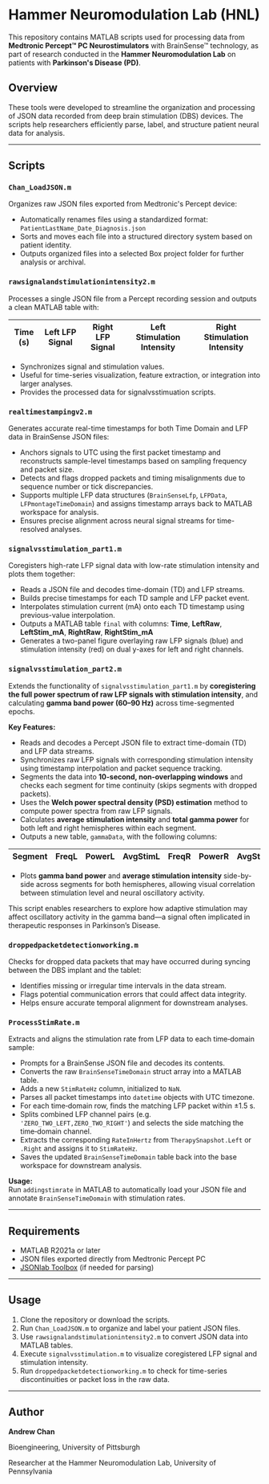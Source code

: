 # Hammer Neuromodulation Lab (HNL)

This repository contains MATLAB scripts used for processing data from **Medtronic Percept™ PC Neurostimulators** with BrainSense™ technology, as part of research conducted in the **Hammer Neuromodulation Lab** on patients with **Parkinson's Disease (PD)**.

## Overview

These tools were developed to streamline the organization and processing of JSON data recorded from deep brain stimulation (DBS) devices. The scripts help researchers efficiently parse, label, and structure patient neural data for analysis.

---

## Scripts

### `Chan_LoadJSON.m`

Organizes raw JSON files exported from Medtronic's Percept device:

* Automatically renames files using a standardized format:
  `PatientLastName_Date_Diagnosis.json`
* Sorts and moves each file into a structured directory system based on patient identity.
* Outputs organized files into a selected Box project folder for further analysis or archival.

### `rawsignalandstimulationintensity2.m`

Processes a single JSON file from a Percept recording session and outputs a clean MATLAB table with:

| Time (s) | Left LFP Signal | Right LFP Signal | Left Stimulation Intensity | Right Stimulation Intensity |
| -------- | --------------- | ---------------- | -------------------------- | --------------------------- |

* Synchronizes signal and stimulation values.
* Useful for time-series visualization, feature extraction, or integration into larger analyses.
* Provides the processed data for signalvsstimuation scripts.

### `realtimestampingv2.m`

Generates accurate real-time timestamps for both Time Domain and LFP data in BrainSense JSON files:

* Anchors signals to UTC using the first packet timestamp and reconstructs sample-level timestamps based on sampling frequency and packet size.
* Detects and flags dropped packets and timing misalignments due to sequence number or tick discrepancies.
* Supports multiple LFP data structures (`BrainSenseLfp`, `LFPData`, `LFPmontageTimeDomain`) and assigns timestamp arrays back to MATLAB workspace for analysis.
* Ensures precise alignment across neural signal streams for time-resolved analyses.

### `signalvsstimulation_part1.m`

Coregisters high-rate LFP signal data with low-rate stimulation intensity and plots them together:

* Reads a JSON file and decodes time-domain (TD) and LFP streams.
* Builds precise timestamps for each TD sample and LFP packet event.
* Interpolates stimulation current (mA) onto each TD timestamp using previous-value interpolation.
* Outputs a MATLAB table `final` with columns:
  **Time**, **LeftRaw**, **LeftStim\_mA**, **RightRaw**, **RightStim\_mA**
* Generates a two-panel figure overlaying raw LFP signals (blue) and stimulation intensity (red) on dual y-axes for left and right channels.

### `signalvsstimulation_part2.m`

Extends the functionality of `signalvsstimulation_part1.m` by **coregistering the full power spectrum of raw LFP signals with stimulation intensity**, and calculating **gamma band power (60–90 Hz)** across time-segmented epochs.

**Key Features:**

* Reads and decodes a Percept JSON file to extract time-domain (TD) and LFP data streams.
* Synchronizes raw LFP signals with corresponding stimulation intensity using timestamp interpolation and packet sequence tracking.
* Segments the data into **10-second, non-overlapping windows** and checks each segment for time continuity (skips segments with dropped packets).
* Uses the **Welch power spectral density (PSD) estimation** method to compute power spectra from raw LFP signals.
* Calculates **average stimulation intensity** and **total gamma power** for both left and right hemispheres within each segment.
* Outputs a new table, `gammaData`, with the following columns:

| Segment | FreqL | PowerL | AvgStimL | FreqR | PowerR | AvgStimR |
|---------|-------|--------|----------|-------|--------|----------|

* Plots **gamma band power** and **average stimulation intensity** side-by-side across segments for both hemispheres, allowing visual correlation between stimulation level and neural oscillatory activity.

This script enables researchers to explore how adaptive stimulation may affect oscillatory activity in the gamma band—a signal often implicated in therapeutic responses in Parkinson’s Disease.

### `droppedpacketdetectionworking.m`

Checks for dropped data packets that may have occurred during syncing between the DBS implant and the tablet:

* Identifies missing or irregular time intervals in the data stream.
* Flags potential communication errors that could affect data integrity.
* Helps ensure accurate temporal alignment for downstream analyses.

### `ProcessStimRate.m`

Extracts and aligns the stimulation rate from LFP data to each time‐domain sample:

* Prompts for a BrainSense JSON file and decodes its contents.
* Converts the raw `BrainSenseTimeDomain` struct array into a MATLAB table.
* Adds a new `StimRateHz` column, initialized to `NaN`.
* Parses all packet timestamps into `datetime` objects with UTC timezone.
* For each time‐domain row, finds the matching LFP packet within ±1.5 s.
* Splits combined LFP channel pairs (e.g. `'ZERO_TWO_LEFT,ZERO_TWO_RIGHT'`) and selects the side matching the time‐domain channel.
* Extracts the corresponding `RateInHertz` from `TherapySnapshot.Left` or `.Right` and assigns it to `StimRateHz`.
* Saves the updated `BrainSenseTimeDomain` table back into the base workspace for downstream analysis.

**Usage:**  
Run `addingstimrate` in MATLAB to automatically load your JSON file and annotate `BrainSenseTimeDomain` with stimulation rates.

---

## Requirements

* MATLAB R2021a or later
* JSON files exported directly from Medtronic Percept PC
* [JSONlab Toolbox](https://github.com/fangq/jsonlab) (if needed for parsing)

---

## Usage

1. Clone the repository or download the scripts.
2. Run `Chan_LoadJSON.m` to organize and label your patient JSON files.
3. Use `rawsignalandstimulationintensity2.m` to convert JSON data into MATLAB tables.
4. Execute `signalvsstimulation.m` to visualize coregistered LFP signal and stimulation intensity.
5. Run `droppedpacketdetectionworking.m` to check for time-series discontinuities or packet loss in the raw data.

---

## Author

**Andrew Chan**

Bioengineering, University of Pittsburgh

Researcher at the Hammer Neuromodulation Lab, University of Pennsylvania
